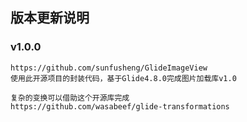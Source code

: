 ## 版本更新说明
### v1.0.0

    https://github.com/sunfusheng/GlideImageView
    使用此开源项目的封装代码，基于Glide4.8.0完成图片加载库v1.0

    复杂的变换可以借助这个开源库完成
    https://github.com/wasabeef/glide-transformations